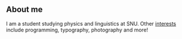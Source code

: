 ## About me
I am a student studying physics and linguistics at SNU.
Other [interests](./kiwi-wiki) include programming, typography, photography and more!

